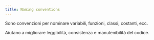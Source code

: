 ```yaml
---
title: Naming conventions
---
```


Sono convenzioni per nominare variabili, funzioni, classi, costanti, ecc.

Aiutano a migliorare leggibilità, consistenza e manutenibilità del codice.
